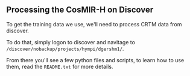 ## Processing the CosMIR-H on Discover
To get the training data we use, we'll need to process CRTM data from discover.

To do that, simply logon to discover and navitage to `/discover/nobackup/projects/hympi/dgershm1/`.

From there you'll see a few python files and scripts, to learn how to use them, read the `README.txt` for more details.